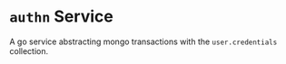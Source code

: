 # `authn` Service

A go service abstracting mongo transactions with the `user.credentials` collection.